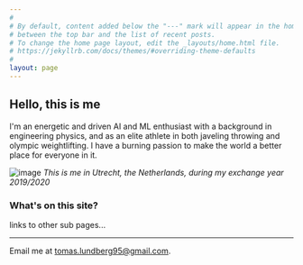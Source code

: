 ```yaml
---
#
# By default, content added below the "---" mark will appear in the home page
# between the top bar and the list of recent posts.
# To change the home page layout, edit the _layouts/home.html file.
# https://jekyllrb.com/docs/themes/#overriding-theme-defaults
#
layout: page
---
```


## Hello, this is me
I'm an energetic and driven AI and ML enthusiast with a background in engineering physics, and as an elite athlete in both javeling throwing and olympic weightlifting. I have a burning passion to make the world a better place for everyone in it. 

![image](https://drive.google.com/uc?export=view&id=1Jxga8Q1ZMHlcMkXMeiIQDakRAkPuiQn0)
_This is me in Utrecht, the Netherlands, during my exchange year 2019/2020_

### What's on this site?
links to other sub pages...


---

Email me at [tomas.lundberg95@gmail.com](mailto:tomas.lundberg95@gmail.com).

